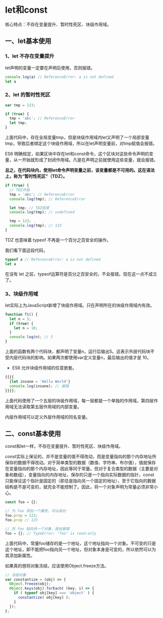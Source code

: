 # let和const
核心特点：不存在变量提升、暂时性死区、块级作用域。
## 一、let基本使用
### 1、let 不存在变量提升
let声明的变量一定要在声明后使用，否则报错。
```js
console.log(a) // ReferenceError: a is not defined
let a
```
### 2、let 的暂时性死区
```js
var tmp = 123;

if (true) {
  tmp = 'abc'; // ReferenceError
  let tmp;
}
```
上面代码中，存在全局变量tmp，但是块级作用域内let又声明了一个局部变量tmp，导致后者绑定这个块级作用域，所以在let声明变量前，对tmp赋值会报错。

ES6 明确规定，如果区块中存在let和const命令，这个区块对这些命令声明的变量，从一开始就形成了封闭作用域。凡是在声明之前就使用这些变量，就会报错。

**总之，在代码块内，使用let命令声明变量之前，该变量都是不可用的。这在语法上，称为“暂时性死区”（TDZ）。**
```js
if (true) {
  // TDZ开始
  tmp = 'abc'; // ReferenceError
  console.log(tmp); // ReferenceError

  let tmp; // TDZ结束
  console.log(tmp); // undefined

  tmp = 123;
  console.log(tmp); // 123
}
```

TDZ 也意味着 typeof 不再是一个百分之百安全的操作。

我们看下面这段代码，
```javascript
typeof a // ReferenceError: a is not defined
let a
```
在没有 let 之前，typeof运算符是百分之百安全的，不会报错。现在这一点不成立了。

### 3、块级作用域
let实际上为JavaScript新增了块级作用域。只在声明所在的块级作用域内有效。
```javascript
function f1() {
  let n = 5;
  if (true) {
    let n = 10;
  }
  console.log(n); // 5
}
```
上面的函数有两个代码块，都声明了变量n，运行后输出5。这表示外层代码块不受内层代码块的影响。如果两次都使用var定义变量n，最后输出的值才是 10。

* ES6 允许块级作用域的任意嵌套。
```javascript
{{{{
  {let insane = 'Hello World'}
  console.log(insane); // 报错
}}}};
```
上面代码使用了一个五层的块级作用域，每一层都是一个单独的作用域。第四层作用域无法读取第五层作用域的内部变量。

内层作用域可以定义外层作用域的同名变量。

## 二、const基本使用
const和let一样，不存在变量提升、暂时性死区、块级作用域。

const实际上保证的，并不是变量的值不得改动，而是变量指向的那个内存地址所保存的数据不得改动。对于简单类型的数据（数值、字符串、布尔值），值就保存在变量指向的那个内存地址，因此等同于常量。但对于复合类型的数据（主要是对象和数组），变量指向的内存地址，保存的只是一个指向实际数据的指针，const只能保证这个指针是固定的（即总是指向另一个固定的地址），至于它指向的数据结构是不是可变的，就完全不能控制了。因此，将一个对象声明为常量必须非常小心。
```javascript
const foo = {};

// 为 foo 添加一个属性，可以成功
foo.prop = 123;
foo.prop // 123

// 将 foo 指向另一个对象，就会报错
foo = {}; // TypeError: "foo" is read-only
```
上面代码中，常量foo储存的是一个地址，这个地址指向一个对象。不可变的只是这个地址，即不能把foo指向另一个地址，但对象本身是可变的，所以依然可以为其添加新属性。

如果真的想将对象冻结，应该使用Object.freeze方法。
```javascript
// 冻结对象
var constantize = (obj) => {
  Object.freeze(obj);
  Object.keys(obj).forEach( (key, i) => {
    if ( typeof obj[key] === 'object' ) {
      constantize( obj[key] );
    }
  });
};
```